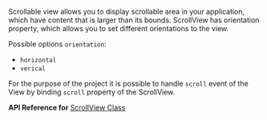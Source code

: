 Scrollable view allows you to display scrollable area in your application, which have content that is larger than its bounds.
ScrollView has orientation property, which allows you to set different orientations to the view.

Possible options `orientation`:
 - `horizontal`
 - `verical`

 
For the purpose of the project it is possible to handle `scroll` event of the View by binding `scroll` property of the ScrollView.

**API Reference for** [ScrollView Class](http://docs.nativescript.org/api-reference/modules/_ui_scroll_view_.html)